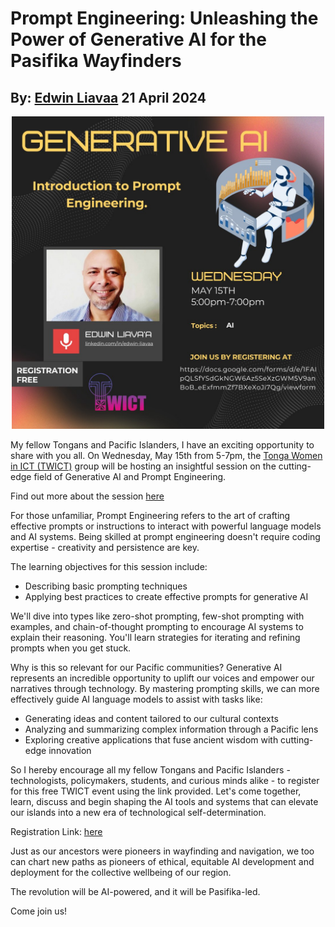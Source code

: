 # Prompt Engineering: Unleashing the Power of Generative AI for the Pasifika Wayfinders
## By: [Edwin Liavaa](https://github.com/EdwinLiavaa) 21 April 2024

<p align="center">
 <img width="500" src="https://github.com/EdwinLiavaa/liavaa.space/blob/main/blog/20240421/pic.png">
</p>

My fellow Tongans and Pacific Islanders, I have an exciting opportunity to share with you all. On Wednesday, May 15th from 5-7pm, the [Tonga Women in ICT (TWICT)](https://www.facebook.com/profile.php?id=100083222176057) group will be hosting an insightful session on the cutting-edge field of Generative AI and Prompt Engineering.

Find out more about the session [here](https://github.com/EdwinLiavaa/TWICT-Prompt-Engineering-Introduction-Workshop)

For those unfamiliar, Prompt Engineering refers to the art of crafting effective prompts or instructions to interact with powerful language models and AI systems. Being skilled at prompt engineering doesn't require coding expertise - creativity and persistence are key.

The learning objectives for this session include:

- Describing basic prompting techniques
- Applying best practices to create effective prompts for generative AI

We'll dive into types like zero-shot prompting, few-shot prompting with examples, and chain-of-thought prompting to encourage AI systems to explain their reasoning. You'll learn strategies for iterating and refining prompts when you get stuck.

Why is this so relevant for our Pacific communities? Generative AI represents an incredible opportunity to uplift our voices and empower our narratives through technology. By mastering prompting skills, we can more effectively guide AI language models to assist with tasks like:

- Generating ideas and content tailored to our cultural contexts
- Analyzing and summarizing complex information through a Pacific lens
- Exploring creative applications that fuse ancient wisdom with cutting-edge innovation  

So I hereby encourage all my fellow Tongans and Pacific Islanders - technologists, policymakers, students, and curious minds alike - to register for this free TWICT event using the link provided. Let's come together, learn, discuss and begin shaping the AI tools and systems that can elevate our islands into a new era of technological self-determination.

Registration Link: [here](https://docs.google.com/forms/d/e/1FAIpQLSfYSdGkNGW6Az5SeXzGWM5V9anBoB_eExfmmZf7BXeXoJi7Qg/viewform)

Just as our ancestors were pioneers in wayfinding and navigation, we too can chart new paths as pioneers of ethical, equitable AI development and deployment for the collective wellbeing of our region.  

The revolution will be AI-powered, and it will be Pasifika-led. 

Come join us!